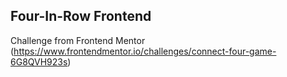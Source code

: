 ## Four-In-Row Frontend

Challenge from Frontend Mentor (https://www.frontendmentor.io/challenges/connect-four-game-6G8QVH923s)
